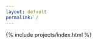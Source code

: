 ```yaml
---
layout: default
permalink: /
---
```


<!-- 
These comments tags are needed to stop the liquid code from being compiled
{% comment %}
{% include landing.html %} 
{% endcomment %}
-->

{% include projects/index.html %}